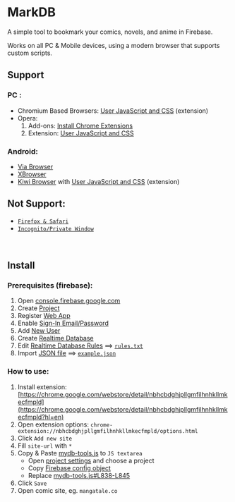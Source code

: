 # MarkDB

A simple tool to bookmark your comics, novels, and anime in Firebase.

Works on all PC & Mobile devices, using a modern browser that supports custom scripts.

## Support

### PC :
* Chromium Based Browsers: [User JavaScript and CSS](https://chrome.google.com/webstore/detail/nbhcbdghjpllgmfilhnhkllmkecfmpld?hl=en) (extension)
* Opera: 
  1. Add-ons: [Install Chrome Extensions](https://addons.opera.com/en/extensions/details/install-chrome-extensions/)
  2. Extension: [User JavaScript and CSS](https://chrome.google.com/webstore/detail/nbhcbdghjpllgmfilhnhkllmkecfmpld?hl=en)

### Android:
* [Via Browser](https://play.google.com/store/apps/details?id=mark.via.gp&hl=en)
* [XBrowser](https://play.google.com/store/apps/details?id=com.xbrowser.play&hl=en)
* [Kiwi Browser](https://play.google.com/store/apps/details?id=com.kiwibrowser.browser&hl=en) with [User JavaScript and CSS](https://chrome.google.com/webstore/detail/nbhcbdghjpllgmfilhnhkllmkecfmpld?hl=en) (extension)

## Not Support:
* [`Firefox & Safari`](https://github.com/bakomon/mydb/blob/master/tools/mydb-tools.js#L148-L154)
* [`Incognito/Private Window`](https://github.com/bakomon/mydb/blob/master/tools/mydb-tools.js#L786)

ㅤ
## Install

### Prerequisites (firebase):
1. Open [console.firebase.google.com](https://console.firebase.google.com/)
2. Create [Project](https://www.youtube.com/embed/13eja_RYimU?start=12&end=34&rel=0)
3. Register [Web App](https://www.youtube.com/embed/13eja_RYimU?start=48&end=86&rel=0)
4. Enable [Sign-In Email/Password](https://www.youtube.com/embed/iKlWaUszxB4?start=463&end=482&rel=0)
5. Add [New User](https://www.youtube.com/embed/iKlWaUszxB4?start=508&end=517&rel=0)
6. Create [Realtime Database](https://www.youtube.com/embed/pP7quzFmWBY?start=58&end=115&rel=0)
7. Edit [Realtime Database Rules](https://www.youtube.com/embed/dx_gkSb-Ch0?start=90&end=138&rel=0) ==> [`rules.txt`](https://cdn.jsdelivr.net/gh/bakomon/mydb@master/bookmark/rules.txt)
8. Import [JSON file](https://www.youtube.com/embed/rc4qZWHBNrQ?start=68&end=103&rel=0) ==> [`example.json`](https://cdn.jsdelivr.net/gh/bakomon/mydb@master/bookmark/example.json)

### How to use:
1. Install extension: [https://chrome.google.com/webstore/detail/nbhcbdghjpllgmfilhnhkllmkecfmpld](https://chrome.google.com/webstore/detail/nbhcbdghjpllgmfilhnhkllmkecfmpld?hl=en)
2. Open extension options: `chrome-extension://nbhcbdghjpllgmfilhnhkllmkecfmpld/options.html`
3. Click `Add new site`
4. Fill `site-url` with `*`
5. Copy & Paste [mydb-tools.js](https://github.com/bakomon/mydb/blob/master/tools/mydb-tools.js) to `JS textarea`
   - Open [project settings](https://console.firebase.google.com/project/_/settings/general) and choose a project
   - Copy [Firebase config object](https://www.youtube.com/embed/13eja_RYimU?start=88&end=111&rel=0)
   - Replace [mydb-tools.js#L838-L845](https://github.com/bakomon/mydb/blob/master/tools/mydb-tools.js#L838-L845)
6. Click `Save`
7. Open comic site, eg. `mangatale.co`
